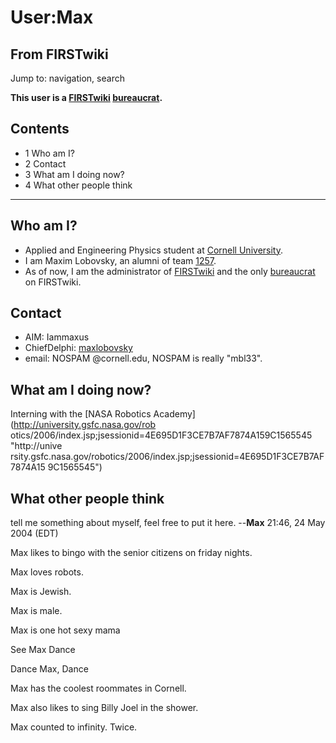 # User:Max

## From FIRSTwiki

Jump to: navigation, search

**This user is a [FIRSTwiki](FIRSTwiki "FIRSTwiki") [bureaucrat](FIRSTwiki:Administrators "FIRSTwiki:Administrators").**

## Contents

- 1 Who am I?
- 2 Contact
- 3 What am I doing now?
- 4 What other people think

--------------------------------------------------------------------------------

## Who am I?

- Applied and Engineering Physics student at [Cornell University](http://www.cornell.edu "http://www.cornell.edu").
- I am Maxim Lobovsky, an alumni of team [1257](1257 "1257").
- As of now, I am the administrator of [FIRSTwiki](FIRSTwiki "FIRSTwiki") and the only [bureaucrat](FIRSTwiki:Administrators "FIRSTwiki:Administrators") on FIRSTwiki.

## Contact

- AIM: Iammaxus
- ChiefDelphi: [maxlobovsky](http://www.chiefdelphi.com/forums/member.php?userid=6017 "http://www.chiefdelphi.com/forums/member.php?userid=6017")
- email: NOSPAM @cornell.edu, NOSPAM is really "mbl33".

## What am I doing now?

Interning with the [NASA Robotics Academy](http://university.gsfc.nasa.gov/rob
otics/2006/index.jsp;jsessionid=4E695D1F3CE7B7AF7874A159C1565545 "http://unive
rsity.gsfc.nasa.gov/robotics/2006/index.jsp;jsessionid=4E695D1F3CE7B7AF7874A15
9C1565545")

## What other people think

tell me something about myself, feel free to put it here. --**Max** 21:46, 24 May 2004 (EDT)

Max likes to bingo with the senior citizens on friday nights.

Max loves robots.

Max is Jewish.

Max is male.

Max is one hot sexy mama

See Max Dance

Dance Max, Dance

Max has the coolest roommates in Cornell.

Max also likes to sing Billy Joel in the shower.

Max counted to infinity. Twice.
